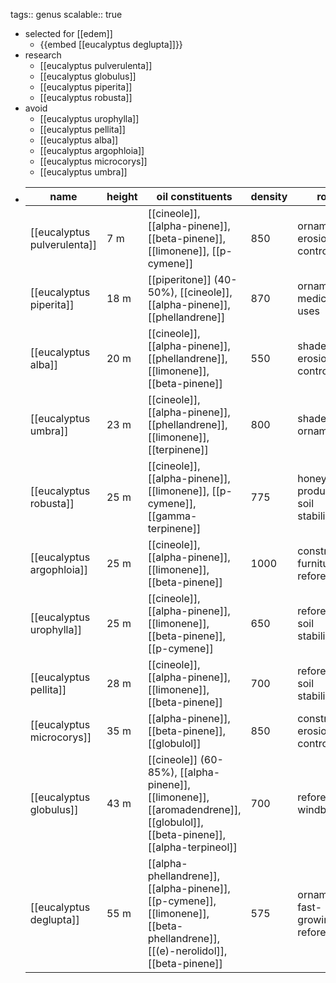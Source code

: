 tags:: genus
scalable:: true

- selected for [[edem]]
	- {{embed [[eucalyptus deglupta]]}}
- research
	- [[eucalyptus pulverulenta]]
	- [[eucalyptus globulus]]
	- [[eucalyptus piperita]]
	- [[eucalyptus robusta]]
- avoid
	- [[eucalyptus urophylla]]
	- [[eucalyptus pellita]]
	- [[eucalyptus alba]]
	- [[eucalyptus argophloia]]
	- [[eucalyptus microcorys]]
	- [[eucalyptus umbra]]
- | name                    | height | oil constituents                                                                                     | density | roles                                    | scent                                   |
  |-------------------------|--------|------------------------------------------------------------------------------------------------------|---------|------------------------------------------|-----------------------------------------|
  | [[eucalyptus pulverulenta]] | 7 m   | [[cineole]], [[alpha-pinene]], [[beta-pinene]], [[limonene]], [[p-cymene]]                            | 850     | ornamental, erosion control              | aromatic, slightly medicinal            |
  | [[eucalyptus piperita]] | 18 m   | [[piperitone]] (40-50%), [[cineole]], [[alpha-pinene]], [[phellandrene]]                              | 870     | ornamental, medicinal uses               | strong peppermint-like, refreshing      |
  | [[eucalyptus alba]]     | 20 m   | [[cineole]], [[alpha-pinene]], [[phellandrene]], [[limonene]], [[beta-pinene]]                        | 550     | shade tree, erosion control              | fresh, aromatic                         |
  | [[eucalyptus umbra]]    | 23 m   | [[cineole]], [[alpha-pinene]], [[phellandrene]], [[limonene]], [[terpinene]]                          | 800     | shade tree, ornamental                   | aromatic, slightly medicinal            |
  | [[eucalyptus robusta]]  | 25 m   | [[cineole]], [[alpha-pinene]], [[limonene]], [[p-cymene]], [[gamma-terpinene]]                         | 775     | honey production, soil stabilization     | aromatic, slightly medicinal            |
  | [[eucalyptus argophloia]] | 25 m   | [[cineole]], [[alpha-pinene]], [[limonene]], [[beta-pinene]]                                          | 1000    | construction, furniture, reforestation   | fresh, aromatic                         |
  | [[eucalyptus urophylla]] | 25 m   | [[cineole]], [[alpha-pinene]], [[limonene]], [[beta-pinene]], [[p-cymene]]                            | 650     | reforestation, soil stabilization        | fresh, aromatic                         |
  | [[eucalyptus pellita]]  | 28 m   | [[cineole]], [[alpha-pinene]], [[limonene]], [[beta-pinene]]                                          | 700     | reforestation, soil stabilization        | aromatic, slightly medicinal            |
  | [[eucalyptus microcorys]] | 35 m   | [[alpha-pinene]], [[beta-pinene]], [[globulol]]                                                       | 850     | construction, erosion control            | mild, slightly sweet                    |
  | [[eucalyptus globulus]] | 43 m   | [[cineole]] (60-85%), [[alpha-pinene]], [[limonene]], [[aromadendrene]], [[globulol]], [[beta-pinene]], [[alpha-terpineol]] | 700     | reforestation, windbreaks                | strong, medicinal, menthol-like         |
  | [[eucalyptus deglupta]] | 55 m   | [[alpha-phellandrene]], [[alpha-pinene]], [[p-cymene]], [[limonene]], [[beta-phellandrene]], [[(e)-nerolidol]], [[beta-pinene]]  | 575     | ornamental, fast-growing, reforestation | aromatic, complex                       |